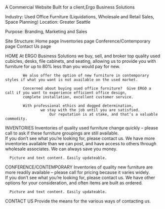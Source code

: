 A Commercial Website
Built for a client,Ergo Business Solutions

Industry: Used Office Furniture (Liquidations, Wholesale and Retail Sales, Space Planning)
Location: Greater Seattle

Purpose: Branding, Marketing and Sales

Site Structure:
    Home page
    Inventories page
    Conference/Contemporary page
    Contact Us page
    
HOME
    	At ERGO Business Solutions we buy, sell, and broker top quality used cubicles, desks, file cabinets, 
    	and seating, allowing us to provide you with furniture for up to 80% less than you would pay for new.  
			
			We also offer the option of new furniture in contemporary styles if what you want is not available on the used market.  
			
			Concerned about buying used office furniture?  Give ERGO a call if you want to experience efficient office design, 
			complete installation, excellent customer service. 
			
			With professional ethics and dogged determination, 
			        we stay with the job until you are satisfied.  
      	                Our reputation is at stake, and that’s a valuable commodity.

INVENTORIES
      Inventories of quality used furniture change quickly – please call to ask if these furniture groupings are still available.  
      If you don’t see what you’re looking for, please contact us.  We have more inventories available than we can post, 
      and have access to others through wholesale associates.  We can always save you money. 
      
      Picture and text content. Easily updateable. 
      
CONFERENCE/CONTEMPORARY
      Inventories of quality new furniture are more readily available – please call for pricing because it varies widely.  
      If you don’t see what you’re looking for, please contact us.  We have other options for your consideration, 
      and often items are built as ordered. 
      
      Picture and text content. Easily updateable.
      
CONTACT US
      Provide the means for the various ways of contacting us.
